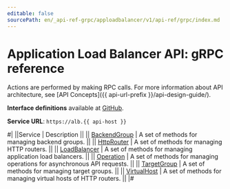 ```yaml
---
editable: false
sourcePath: en/_api-ref-grpc/apploadbalancer/v1/api-ref/grpc/index.md
---
```


# Application Load Balancer API: gRPC reference

Actions are performed by making RPC calls. For more information about API architecture, see [API Concepts]({{ api-url-prefix }}/api-design-guide/).

**Interface definitions** available at [GitHub](https://github.com/yandex-cloud/cloudapi/tree/master/yandex/cloud/apploadbalancer/v1).

**Service URL**: `https://alb.{{ api-host }}`

#|
||Service | Description ||
|| [BackendGroup](BackendGroup/index.md) | A set of methods for managing backend groups. ||
|| [HttpRouter](HttpRouter/index.md) | A set of methods for managing HTTP routers. ||
|| [LoadBalancer](LoadBalancer/index.md) | A set of methods for managing application load balancers. ||
|| [Operation](Operation/index.md) | A set of methods for managing operations for asynchronous API requests. ||
|| [TargetGroup](TargetGroup/index.md) | A set of methods for managing target groups. ||
|| [VirtualHost](VirtualHost/index.md) | A set of methods for managing virtual hosts of HTTP routers. ||
|#
